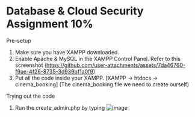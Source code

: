 # Database & Cloud Security Assignment 10%

Pre-setup
1. Make sure you have XAMPP downloaded.
2. Enable Apache & MySQL in the XAMPP Control Panel. Refer to this screenshot 
  (https://github.com/user-attachments/assets/7da46760-f9ae-4f26-8735-3d939bf1a0f9)
3. Put all the code inside your XAMPP. [XAMPP -> htdocs -> cinema_booking] (The cinema_booking file we need to create ourself)

Trying out the code 
1. Run the create_admin.php by typing ![image](https://github.com/user-attachments/assets/aded852c-2353-4d56-84ba-19d466a0a4d7)

